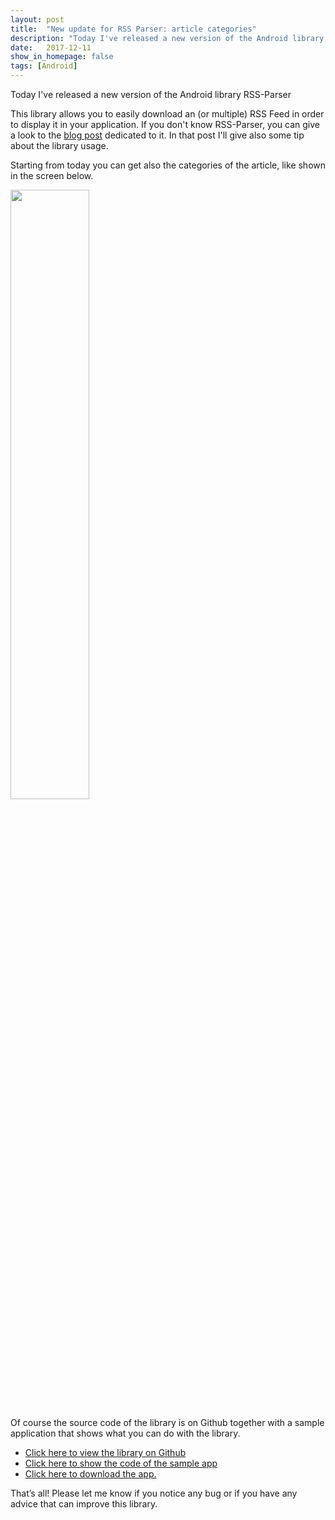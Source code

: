 ```yaml
---
layout: post
title:  "New update for RSS Parser: article categories"
description: "Today I've released a new version of the Android library RSS-Parser. Let's see what changes!"
date:   2017-12-11
show_in_homepage: false
tags: [Android]
---
```


Today I've released a new version of the Android library RSS-Parser

 This library allows you to easily download an (or multiple) RSS Feed in order to display it in your application. If you don't know RSS-Parser, you can give a look to the [blog post](http://www.marcogomiero.com/posts/rss-parser-library/) dedicated to it. In that post I'll give also some tip about the library usage. 


Starting from today you can get also the categories of the article, like shown in the screen below.

<img src="https://raw.githubusercontent.com/prof18/RSS-Parser/master/Screen.png" width="50%" height="50%" align="center">

Of course the source code of the library is on Github together with a sample application that shows what you can do with the library.


*  [Click here to view the library on Github](https://github.com/prof18/RSS-Parser) 
*  [Click here to show the code of the sample app](https://github.com/prof18/RSS-Parser/tree/master/app)  
*  [Click here to download the app.](https://github.com/prof18/RSS-Parser/blob/master/RSS%20Parser.apk) 

That’s all! Please let me know if you notice any bug or if you have any advice that can improve this library.
